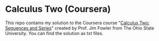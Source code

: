 # Calculus Two (Coursera)

This repo contains my solution to the Coursera course "[Calculus Two: Sequences and Series](https://www.coursera.org/learn/advanced-calculus)" created by Prof. Jim  Fowler from The Ohio State University.  You can find the solution as txt files. 

